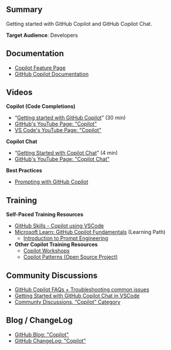 ## Summary

Getting started with GitHub Copilot and GitHub Copilot Chat.

**Target Audience**: Developers

## Documentation

* [Copilot Feature Page](https://github.com/features/copilot)
* [GitHub Copilot Documentation](https://docs.github.com/en/copilot)


## Videos

**Copilot (Code Completions)**

* “[Getting started with GitHub Copilot](https://youtu.be/dhfTaSGYQ4o?si=OYPJSqkwKumtjdSc)” (30 min)
* [GitHub's YouTube Page: "Copilot"](https://www.youtube.com/@GitHub/search?query=Copilot)
* [VS Code's YouTube Page: "Copilot"](https://www.youtube.com/@code/search?query=copilot)

**Copilot Chat**

* “[Getting Started with Copilot Chat](https://youtu.be/3surPGP7_4o?si=qiqzTy7PIiUDuaU_)” (4 min)
* [GitHub's YouTube Page: "Copilot Chat"](https://www.youtube.com/@GitHub/search?query=Copilot%20Chat)

**Best Practices**

* [Prompting with GitHub Copilot](https://www.youtube.com/watch?v=ImWfIDTxn7E)


## Training

**Self-Paced Training Resources**

* [GitHub Skills - Copilot using VSCode](https://github.com/skills/copilot-codespaces-vscode)
* [Microsoft Learn: GitHub Copilot Fundamentals](https://learn.microsoft.com/en-us/training/paths/copilot/) (Learning Path)
    * [Introduction to Prompt Engineering](https://learn.microsoft.com/en-us/training/modules/introduction-prompt-engineering-with-github-copilot/)
* **Other Copilot Training Resources**
    * [Copilot Workshops](https://copilot-workshops.com)
    * [Copilot Patterns (Open Source Project)](https://patterns.hattori.dev/)


## Community Discussions

* [GitHub Copilot FAQs + Troubleshooting common issues](https://github.com/orgs/community/discussions/47318)
* [Getting Started with GitHub Copilot Chat in VSCode](https://github.com/orgs/community/discussions/64517)
* [Communty Discussions, “Copilot” Category](https://github.com/orgs/community/discussions/categories/copilot)


## Blog / ChangeLog

* [GitHub Blog: "Copilot"](https://github.blog/tag/github-copilot)
* [GitHub ChangeLog: "Copilot"](https://github.blog/changelog/label/copilot/)
